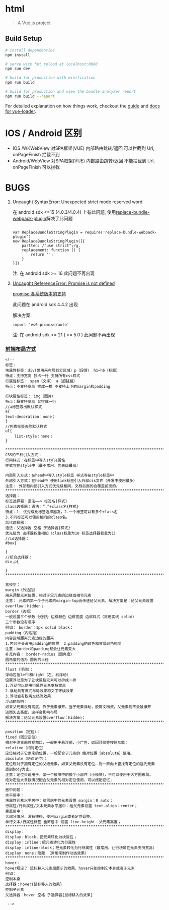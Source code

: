 # html

> A Vue.js project

## Build Setup

``` bash
# install dependencies
npm install

# serve with hot reload at localhost:8080
npm run dev

# build for production with minification
npm run build

# build for production and view the bundle analyzer report
npm run build --report
```

For detailed explanation on how things work, checkout the [guide](http://vuejs-templates.github.io/webpack/) and [docs for vue-loader](http://vuejs.github.io/vue-loader).

# IOS / Android 区别

* IOS    /WKWebView 对SPA框架(VUE) 内部路由跳转/返回 可以拦截到 Url, onPageFinish 拦截不到
* Android/WebView   对SPA框架(VUE) 内部路由跳转/返回 不能拦截到 Url, onPageFinish 可以拦截

# BUGS

1) Uncaught SyntaxError: Unexpected strict mode reserved word
    
    在 android sdk <=15 (4.0.3/4.0.4)  上有此问题, 使用[replace-bundle-webpack-plugin](https://github.com/kimhou/replace-bundle-webpack-plugin)解决了此问题
    
    ```
    
    var ReplaceBundleStringPlugin = require('replace-bundle-webpack-plugin')
    new ReplaceBundleStringPlugin([{
        partten: /"use strict";/g,
        replacement: function () {
            return '';
        }
    }])
    ```
    
    注: 在 android sdk >= 16 此问题不再出现

2) [Uncaught ReferenceError: Promise is not defined](https://github.com/axios/axios/issues/188)
    
    [promise 各系统版本的支持](http://caniuse.com/#search=promise)
    
    此问题在 android sdk 4.4.2 出现
    
    解决方案:
    ```
    import 'es6-promise/auto'
    ```
    
    注: 在 android sdk >= 21 ( >= 5.0 ) 此问题不再出现

### [前端布局方式](https://blog.csdn.net/baiccnymyh/article/details/77986049?utm_source=blogxgwz3)
```
<!-- 
标签：
块属性标签：div(常用来布局划分区域）p（段落） h1~h6（标题）
特点：支持宽高 独占一行 支持所有css样式
行属性标签： span（文字） a（超链接）
特点：不支持宽高 排成一排 不支持上下的margin和padding

行块属性标签： img（图片）
特点：既支持宽高 又排成一行
//a标签取出默认样式
a{
text-decoration：none；
}
//列表标签去除默认样式
ul{
    list-style：none；
}

*********************************************************************************
CSS的三种引入方式：
行间样式：在标签中写入style属性
样式写在style中（最不常用，优先级最高）

内部引入方式：在head中写入style标签 样式写在style标签中
外部引入方式：在head中 使用link标签引入外部css文件（开发中使用最多）
注意： 外部和内部引入方式优先级相同，文档后面的会覆盖前面的。
********************************************************************************
选择器：
标签选择器：语法——> 标签名{样式}
class选择器：语法：“.”+class名{样式}
特点：1. 优先级比标签选择器高，2.一个标签可以有多个class名
3.不同标签可以使用相同的class名。
后代选择器：
语法：父选择器 空格 子选择器{样式}
优先级为 选择器权重相加（class权重为10 标签选择器权重为1）
//id选择器：
#box{
 
}
//组合选择器：
div,p{

}
**************************************************************************

盒模型：
margin（外边距）
用来调整元素位置，相对于父元素的边缘或相邻元素
注意： 元素的第一个子元素的margin-top会传递给父元素，解决方案是：给父元素设置
overflow：hidden；
border（边框）
一般设置三个参数 分别为 边框颜色 边框宽度 边框样式（常用实线 solid）
三个参数没有顺序
例如： border：1px solid black；
padding（内边距）
内容区域距离元素边缘的距离
1.内容不会占用padding的位置  2.padding的颜色和背景颜色相同
注意：border和padding都会让元素变大
补充内容： border-radius（圆角度）
圆角度的值为 圆角的半径
*********************************************************************************
float（浮动）：
浮动包括left和right（左、右浮动）
设置浮动是为了让块属性元素可以排成一排
1.浮动可以使用行属性元素支持宽高
2.浮动具有流式布局效果和文字环绕效果
3.浮动会有脱离文档流效果
浮动的影响：
如果父元素没有高度，靠子元素撑开。当子元素浮动，脱离文档流，父元素则不会被撑开
进而失去高度，这样会影响布局
解决方案：给父元素设置overflow：hidden；
*********************************************************************************

position（定位）：
fixed（固定定位）：
相对于浏览器可视窗口，一般用于悬浮窗，小广告，返回顶部等按钮功能；
relative（相对定位）
定位相对于它原来的位置，一般配合子元素的 绝对位置（absolute）使用。
absolute（绝对定位）：
定位现对于拥有定位的父级元素，如果父元素没有定位，则一直向上查找有定位的祖先元素
直到body为止。
注意：定位只适用于，某一个模块中的摸个小部件（小模块），不可以使用于大方围布局。
绝对定位大多数情况配合父元素的相对定位使用，可以搭配记忆；
********************************************************************************
居中问题：
水平居中：
块属性元素水平居中：给需居中的元素设置 margin：0 auto；
行属性/行块属性/文本元素水平居中：给父元素设置 text-align：center；
垂直居中：
大部分情况，没有捷径，使用margin或者定位调整。
单行文本/行属性标签 垂直居中 设置 line-height：父元素高度；
******************************************************************************
display：
display：block；把元素转化为块属性；
display：inline；把元素转化为行属性
display：inline-block；把元素转化为行块属性（最常用，让行块属性元素支持宽高）
display：none；隐藏 （常用来制作动态效果）
*******************************************************************************
hover：
hover规定了 鼠标移入元素后展示的效果，hover只能控制它本身或者子元素
例如：
控制本身
选择器：hover{鼠标移入的效果}
控制子元素
父选择器：hover 空格 子选择器{鼠标移入的效果}

 -->
```
